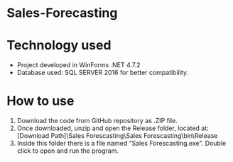 # Sales-Forecasting

# Technology used
- Project developed in WinForms .NET 4.7.2
- Database used: SQL SERVER 2016 for better compatibility.

# How to use
1. Download the code from GitHub repository as .ZIP file.
2. Once downloaded, unzip and open the Release folder, located at: [Download Path]\Sales Forescasting\Sales Forescasting\bin\Release
3. Inside this folder there is a file named "Sales Forescasting.exe". Double click to open and run the program.

